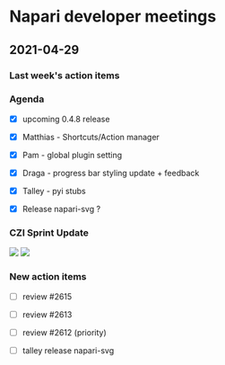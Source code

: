 # Napari developer meetings

## 2021-04-29

### Last week's action items

### Agenda

- [x] upcoming 0.4.8 release
- [x] Matthias - Shortcuts/Action manager
- [x] Pam - global plugin setting
- [x] Draga - progress bar styling update + feedback
- [x] Talley - pyi stubs
- [x] Release napari-svg ?


### CZI Sprint Update

![](https://drive.google.com/uc?id=1zqH17X6BSUIOnaN6ec369ew8PuLG9vZs)
![](https://drive.google.com/uc?id=1yfUD02RxM0GfbDxr42qqiumTiNDPy4Gl)


### New action items

- [ ] review #2615
- [ ] review #2613
- [ ] review #2612 (priority)
- [ ] talley release napari-svg

